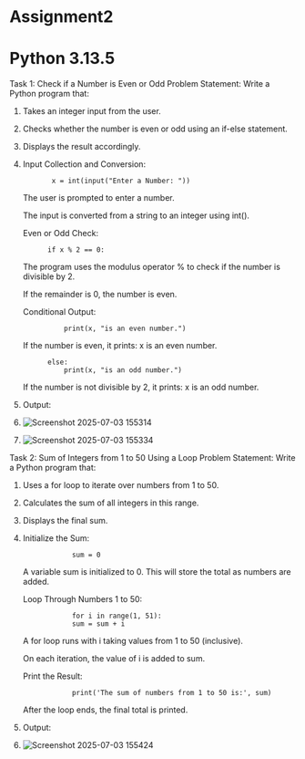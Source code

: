 # Assignment2
# Python 3.13.5
Task 1: Check if a Number is Even or Odd
Problem Statement:  Write a Python program that:
1. 	Takes an integer input from the user.
2. 	Checks whether the number is even or odd using an if-else statement.
3. 	Displays the result accordingly.
4. 	Input Collection and Conversion:

               x = int(input("Enter a Number: "))

    The user is prompted to enter a number.

    The input is converted from a string to an integer using int().

    Even or Odd Check:

              if x % 2 == 0:

    The program uses the modulus operator % to check if the number is divisible by 2.

    If the remainder is 0, the number is even.

    Conditional Output:

                  print(x, "is an even number.")

    If the number is even, it prints: x is an even number.

              else:
                  print(x, "is an odd number.")

    If the number is not divisible by 2, it prints: x is an odd number.
5. 	Output:
6. 	![Screenshot 2025-07-03 155314](https://github.com/user-attachments/assets/6a5679f2-bb37-4e83-bb7d-6674e97c634d)
7. 	![Screenshot 2025-07-03 155334](https://github.com/user-attachments/assets/4d46b801-5ab5-41cf-bbec-cce9a8382bd4)


Task 2: Sum of Integers from 1 to 50 Using a Loop
Problem Statement: Write a Python program that:
1.   Uses a for loop to iterate over numbers from 1 to 50.
2.   Calculates the sum of all integers in this range.
3.   Displays the final sum.
4.   Initialize the Sum:

                     sum = 0

     A variable sum is initialized to 0. This will store the total as numbers are added.

     Loop Through Numbers 1 to 50:

                     for i in range(1, 51):     
                     sum = sum + i
 
     A for loop runs with i taking values from 1 to 50 (inclusive).

     On each iteration, the value of i is added to sum.

     Print the Result:

                     print('The sum of numbers from 1 to 50 is:', sum)

     After the loop ends, the final total is printed.
6.   Output:
7.   ![Screenshot 2025-07-03 155424](https://github.com/user-attachments/assets/89684c60-4579-49d2-9dff-52c41d886574)


